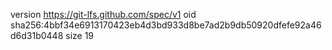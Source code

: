 version https://git-lfs.github.com/spec/v1
oid sha256:4bbf34e6913170423eb4d3bd933d8be7ad2b9db50920dfefe92a46d6d31b0448
size 19
